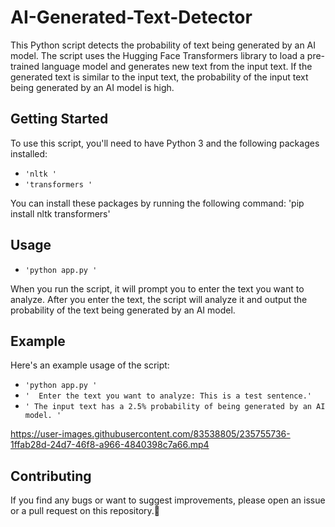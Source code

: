 # AI-Generated-Text-Detector

This Python script detects the probability of text being generated by an AI model. The script uses the Hugging Face Transformers library to load a pre-trained language model and generates new text from the input text. If the generated text is similar to the input text, the probability of the input text being generated by an AI model is high.

## Getting Started
To use this script, you'll need to have Python 3 and the following packages installed:

- `'nltk '`
-  `'transformers '`

You can install these packages by running the following command:
'pip install nltk transformers'

## Usage
 - `'python app.py '`

When you run the script, it will prompt you to enter the text you want to analyze. After you enter the text, the script will analyze it and output the probability of the text being generated by an AI model.

## Example
Here's an example usage of the script:  
- `'python app.py '`
- `'  Enter the text you want to analyze: This is a test sentence.'`
- `' The input text has a 2.5% probability of being generated by an AI model. '`

https://user-images.githubusercontent.com/83538805/235755736-1ffab28d-24d7-46f8-a966-4840398c7a66.mp4


## Contributing
If you find any bugs or want to suggest improvements, please open an issue or a pull request on this repository.🙂
